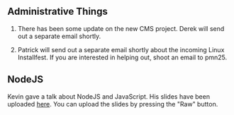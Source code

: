 ## Administrative Things

1. There has been some update on the new CMS project.  Derek will send out a separate email shortly.

2. Patrick will send out a separate email shortly about the incoming Linux Installfest.  If you are interested in helping out, shoot an email to pmn25.

## NodeJS

Kevin gave a talk about NodeJS and JavaScript.  His slides have been uploaded [here](https://github.com/OpenSourceCornell/Meeting-Summaries/blob/master/Nodejs%20slides%20by%20Kevin%20%28used%20on%20March%2016%29.pdf).  You can upload the slides by pressing the "Raw" button.
